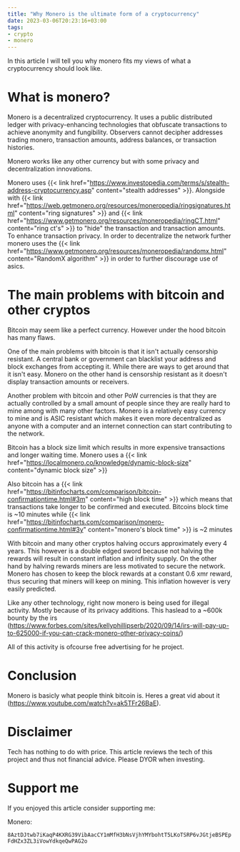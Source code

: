 ```yaml
---
title: "Why Monero is the ultimate form of a cryptocurrency"
date: 2023-03-06T20:23:16+03:00
tags:
- crypto
- monero
---
```

In this article I will tell you why monero fits my views of what a cryptocurrency should look like.

# What is monero?
Monero is a decentralized cryptocurrency. It uses a public distributed ledger with privacy-enhancing technologies that obfuscate transactions to achieve anonymity and fungibility. Observers cannot decipher addresses trading monero, transaction amounts, address balances, or transaction histories.

Monero works like any other currency but with some privacy and decentralization innovations.

Monero uses {{< link href="https://www.investopedia.com/terms/s/stealth-address-cryptocurrency.asp" content="stealth addresses" >}}. Alongside with {{< link href="https://web.getmonero.org/resources/moneropedia/ringsignatures.html" content="ring signatures" >}} and {{< link href="https://www.getmonero.org/resources/moneropedia/ringCT.html" content="ring ct's" >}} to "hide" the transaction and transaction amounts. To enhance transaction privacy. In order to decentralize the network further monero uses the  {{< link href="https://www.getmonero.org/resources/moneropedia/randomx.html" content="RandomX algorithm" >}} in order to further discourage use of asics.

# The main problems with bitcoin and other cryptos
Bitcoin may seem like a perfect currency. However under the hood bitcoin has many flaws.

One of the main problems with bitcoin is that it isn't actually censorship resistant. A central bank or government can blacklist your address and block exchanges from accepting it. While there are ways to get around that it isn't easy. Monero on the other hand is censorship resistant as it doesn't display transaction amounts or receivers.

Another problem with bitcoin and other PoW currencies is that they are actually controlled by a small amount of people since they are really hard to mine among with many other factors. Monero is a relatively easy currency to mine and is ASIC resistant which makes it even more decentralized as anyone with a computer and an internet connection can start contributing to the network.

Bitcoin has a block size limit which results in more expensive transactions and longer waiting time. Monero uses a {{< link href="https://localmonero.co/knowledge/dynamic-block-size" content="dynamic block size" >}}

Also bitcoin has a {{< link href="https://bitinfocharts.com/comparison/bitcoin-confirmationtime.html#3m" content="high block time" >}} which means that transactions take longer to be confirmed and executed. Bitcoins block time is ~10 minutes while {{< link href="https://bitinfocharts.com/comparison/monero-confirmationtime.html#3y" content="monero's block time" >}} is ~2 minutes

With bitcoin and many other cryptos halving occurs approximately every 4 years. This however is a double edged sword because not halving the rewards will result in constant inflation and infinity supply. On the other hand by halving rewards miners are less motivated to secure the network. Monero has chosen to keep the block rewards at a constant 0.6 xmr reward, thus securing that miners will keep on mining. This inflation however is very easily predicted.

Like any other technology, right now monero is being used for illegal activity. Mostly because of its privacy additions. This haslead to a ~600k bounty by the irs (https://www.forbes.com/sites/kellyphillipserb/2020/09/14/irs-will-pay-up-to-625000-if-you-can-crack-monero-other-privacy-coins/)

All of this activity is ofcourse free advertising for he project.

# Conclusion
Monero is basicly what people think bitcoin is. Heres a great vid about it (https://www.youtube.com/watch?v=ak5TFr26BaE).

# Disclaimer
Tech has nothing to do with price. This article reviews the tech of this project and thus not financial advice. Please DYOR when investing.

# Support me
If you enjoyed this article consider supporting me:

Monero:

`8AztDJtwb7iKaqP4KXRG39VibAacCY1mMfH3bNsVjhYMYbohtT5LKoTSRP6vJGtjeBSPEpFdHZx3ZL3iVowYdkqeQwPAG2o`
